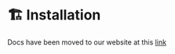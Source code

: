 # 🏗️ Installation

Docs have been moved to our website at this [link](https://tomatophp.com/en/open-source/filament-developer-gate)
